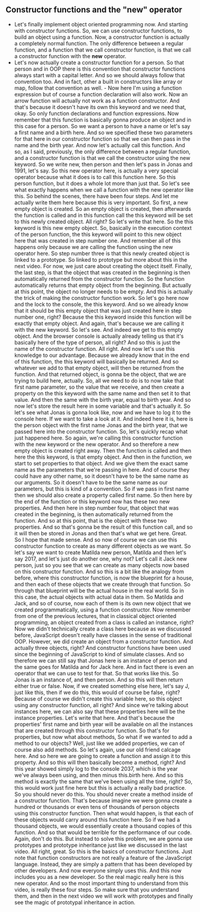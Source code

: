 ## Constructor functions and the "new" operator

- Let's finally implement object oriented programming now. And starting with constructor functions.  So, we can use constructor functions, to build an object using a function. Now, a constructor function is actually a completely normal function. The only difference between a regular function, and a function that we call constructor function, is that we call a constructor function with the **new** operator.
- Let's now actually create a constructor function for a person. So that person and in OOP there is this convention that constructor functions always start with a capital letter. And so we should always follow that convention too. And in fact, other a built in constructors like array or map, follow that convention as well. - Now here I'm using a function expression but of course a function declaration will also work. Now an arrow function will actually not work as a function constructor. And that's because it doesn't have its own this keyword and we need that, okay. So only function declarations and function expressions. Now remember that this function is basically gonna produce an object and in this case for a person. So we want a person to have a name or let's say a first name and a birth here. And so we specified these two parameters for that here in our constructor function so that we can then pass in the name and the birth year. And now let's actually call this function. And so, as I said, previously, the only difference between a regular function, and a constructor function is that we call the constructor using the new keyword. So we write new, then person and then let's pass in Jonas and 1991, let's say. So this new operator here, is actually a very special operator because what it does is to call this function here. So this person function, but it does a whole lot more than just that. So let's see what exactly happens when we call a function with the new operator like this. So behind the scenes, there have been four steps. And let me actually write them here because this is very important. So first, a new empty object is created. So an empty object is created, then afterwards the function is called and in this function call the this keyword will be set to this newly created object. All right? So let's write that here. So the this keyword is this new empty object. So, basically in the execution context of the person function, the this keyword will point to this new object here that was created in step number one. And remember all of this happens only because we are calling the function using the new operator here. So step number three is that this newly created object is linked to a prototype. So linked to prototype but more about this in the next video. For now, we just care about creating the object itself. Finally, the last step, is that the object that was created in the beginning is then automatically returned from the constructor function. So the function automatically returns that empty object from the beginning. But actually at this point, the object no longer needs to be empty. And this is actually the trick of making the constructor function work. So let's go here now and the lock to the console, the this keyword. And so we already know that it should be this empty object that was just created here in step number one, right? Because the this keyword inside this function will be exactly that empty object. And again, that's because we are calling it with the new keyword. So let's see. And indeed we get to this empty object. And the browser console is actually already telling us that it's basically here of the type of person, all right? And so this is just the name of the constructor function. All right. And now let's use this knowledge to our advantage. Because we already know that in the end of this function, the this keyword will basically be returned. And so whatever we add to that empty object, will then be returned from the function. And that returned object, is gonna be the object, that we are trying to build here, actually. So, all we need to do is to now take that first name parameter, so the value that we receive, and then create a property on the this keyword with the same name and then set it to that value. And then the same with the birth year, equal to birth year. And so now let's store the result here in some variable and that's actually it. So let's see what Jonas is gonna look like, now and we have to log it to the console here. If we want to take a look at it. And indeed here it is, here is the person object with the first name Jonas and the birth year, that we passed here into the constructor function. So, let's quickly recap what just happened here. So again, we're calling this constructor function with the new keyword or the new operator. And so therefore a new empty object is created right away. Then the function is called and then here the this keyword, is that empty object. And then in the function, we start to set properties to that object. And we give them the exact same name as the parameters that we're passing in here. And of course they could have any other name, so it doesn't have to be the same name as our arguments. So it doesn't have to be the same name as our parameters, but this is kind of a convention. So if we pass in first name then we should also create a property called first name. So then here by the end of the function or this keyword now has these two new properties. And then here in step number four, that object that was created in the beginning, is then automatically returned from the function. And so at this point, that is the object with these two properties. And so that's gonna be the result of this function call, and so it will then be stored in Jonas and then that's what we get here. Great. So I hope that made sense. And so now of course we can use this constructor function to create as many different objects as we want. So let's say we want to create Matilda new person, Matilda and then let's say 2017, and let's just do another one, why not? Let's call it Jack new person, just so you see that we can create as many objects now based on this constructor function. And so this is a bit like the analogy from before, where this constructor function, is now the blueprint for a house, and then each of these objects that we create through that function. So through that blueprint will be the actual house in the real world. So in this case, the actual objects with actual data in them. So Matilda and Jack, and so of course, now each of them is its own new object that we created programmatically, using a function constructor. Now remember from one of the previous lectures, that in classical object oriented programming, an object created from a class is called an instance, right? Now we didn't technically create a class here because as we discussed before, JavaScript doesn't really have classes in the sense of traditional OOP. However, we did create an object from a constructor function. And actually three objects, right? And constructor functions have been used since the beginning of JavaScript to kind of simulate classes. And so therefore we can still say that Jonas here is an instance of person and the same goes for Matilda and for Jack here. And in fact there is even an operator that we can use to test for that. So that works like this. So Jonas is an instance of, and then person. And so this will then return either true or false. Now, if we created something else here, let's say J, just like this, then if we do this, this would of course be false, right? Because of course we didn't create this variable here, so this object using any constructor function, all right? And since we're talking about instances here, we can also say that these properties here will be the instance properties. Let's write that here. And that's because the properties' first name and birth year will be available on all the instances that are created through this constructor function. So that's for properties, but now what about methods, So what if we wanted to add a method to our objects? Well, just like we added properties, we can of course also add methods. So let's again, use our old friend calcage here. And so here we are going to create a function and assign it to this property. And so this will then basically become a method, right? And this year showed simply log to the console 2037, which is the year we've always been using, and then minus this.birth here. And so this method is exactly the same that we've been using all the time, right? So, this would work just fine here but this is actually a really bad practice. So you should never do this. You should never create a method inside of a constructor function. That's because imagine we were gonna create a hundred or thousands or even tens of thousands of person objects using this constructor function. Then what would happen, is that each of these objects would carry around this function here. So if we had a thousand objects, we would essentially create a thousand copies of this function. And so that would be terrible for the performance of our code. Again, don't do this. But instead to solve this problem, we are gonna use prototypes and prototype inheritance just like we discussed in the last video. All right, great. So this is the basics of constructor functions. Just note that function constructors are not really a feature of the JavaScript language. Instead, they are simply a pattern that has been developed by other developers. And now everyone simply uses this. And this now includes you as a new developer. So the real magic really here is this new operator. And so the most important thing to understand from this video, is really these four steps. So make sure that you understand them, and then in the next video we will work with prototypes and finally see the magic of prototypal inheritance in action.